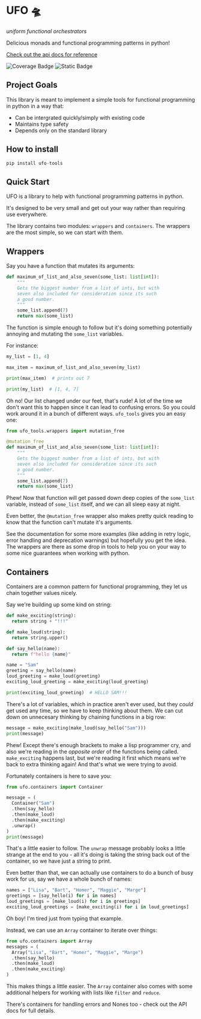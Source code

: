# UFO 🛸
*uniform functional orchestrators*

Delicious monads and functional programming patterns in python!

[Check out the api docs for reference](https://benrutter.github.io/ufo-tools/index.html)

![Coverage Badge](https://img.shields.io/badge/coverage-100-green) ![Static Badge](https://img.shields.io/badge/python-%3E%3D3.8-blue)

## Project Goals

This library is meant to implement a simple tools for functional programming in python in a way that:

- Can be intergrated quickly/simply with existing code
- Maintains type safety
- Depends only on the standard library

## How to install

```python
pip install ufo-tools
```

## Quick Start

UFO is a library to help with functional programming patterns in python.

It's designed to be very small and get out your way rather than requiring use everywhere.

The library contains two modules: `wrappers` and `containers`. The wrappers are the most simple, so we can start with them.

## Wrappers

Say you have a function that mutates its arguments:

```python
def maximum_of_list_and_also_seven(some_list: list[int]):
    """
    Gets the biggest number from a list of ints, but with
    seven also included for consideration since its such
    a good number.
    """
    some_list.append(7)
    return max(some_list)
```

The function is simple enough to follow but it's doing something potentially annoying and mutating the `some_list` variables.

For instance:

```python
my_list = [1, 4]

max_item = maximum_of_list_and_also_seven(my_list)

print(max_item)  # prints out 7

print(my_list)  # [1, 4, 7]
```

Oh no! Our list changed under our feet, that's rude! A lot of the time we don't want this to happen since it can lead to confusing errors. So you could work around it in a bunch of different ways. `ufo_tools` gives you an easy one:

```python
from ufo_tools.wrappers import mutation_free

@mutation_free
def maximum_of_list_and_also_seven(some_list: list[int]):
    """
    Gets the biggest number from a list of ints, but with
    seven also included for consideration since its such
    a good number.
    """
    some_list.append(7)
    return max(some_list)
```

Phew! Now that function will get passed down deep copies of the `some_list` variable, instead of `some_list` itself, and we can all sleep easy at night.

Even better, the `@mutation_free` wrapper also makes pretty quick reading to know that the function can't mutate it's arguments.

See the documentation for some more examples (like adding in retry logic, error handling and deprecation warnings) but hopefully you get the idea. The wrappers are there as some drop in tools to help you on your way to some nice guarantees when working with python.


## Containers

Containers are a common pattern for functional programming, they let us chain together values nicely.

Say we're building up some kind on string:

```python
def make_exciting(string):
  return string + "!!!"

def make_loud(string):
  return string.upper()

def say_hello(name):
  return f"hello {name}"

name = "Sam"
greeting = say_hello(name)
loud_greeting = make_loud(greeting)
exciting_loud_greeting = make_exciting(loud_greeting)

print(exciting_loud_greeting)  # HELLO SAM!!!
```

There's a lot of variables, which in practice aren't ever used, but they *could* get used any time, so we have to keep thinking about them. We can cut down on unnecesary thinking by chaining functions in a big row:

```python
message = make_exciting(make_loud(say_hello("Sam")))
print(message)
```

Phew! Except there's enough brackets to make a lisp programmer cry, and also we're reading in the *opposite order* of the functions being called. `make_exciting` happens last, but we're reading it first which means we're back to extra thinking again! And that's what we were trying to avoid.

Fortunately containers is here to save you:

```python
from ufo.containers import Container

message = (
  Container("Sam")
  .then(say_hello)
  .then(make_loud)
  .then(make_exciting)
  .unwrap()
)
print(message)
```
That's a little easier to follow. The `unwrap` message probably looks a little strange at the end to you - all it's doing is taking the string back out of the container, so we have just a string to print.

Even better than that, we can actually use containers to do a bunch of busy work for us, say we have a whole bunch of names:

```python
names = ["Lisa", "Bart", "Homer", "Maggie", "Marge"]
greetings = [say_hello(i) for i in names]
loud_greetings = [make_loud(i) for i in greetings]
exciting_loud_greetings = [make_exciting(i) for i in loud_greetings]
```

Oh boy! I'm tired just from typing that example.

Instead, we can use an `Array` container to iterate over things:

```python
from ufo.containers import Array
messages = (
  Array("Lisa", "Bart", "Homer", "Maggie", "Marge")
  .then(say_hello)
  .then(make_loud)
  .then(make_exciting)
)
```
This makes things a little easier. The `Array` container also comes with some additional helpers for working with lists like `filter` and `reduce`.

There's containers for handling errors and Nones too - check out the API docs for full details.
